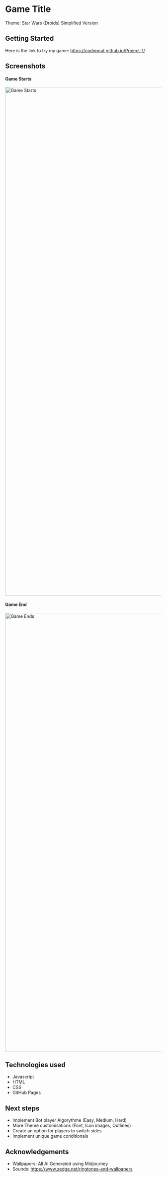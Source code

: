# Game Title
Theme: Star Wars (Droids)
Simplified Version

## Getting Started
Here is the link to try my game:  https://codepnut.github.io/Project-1/

## Screenshots
#### Game Starts
<img width="1637" alt="Game Starts" src="https://github.com/CodePnut/Project-1/assets/159984999/7c1601cc-1f84-4e95-91f9-cf298e85637a">

#### Game End
<img width="1413" alt="Game Ends" src="https://github.com/CodePnut/Project-1/assets/159984999/1c357bb5-a805-4920-9a4e-4fc1cde9ed2c">



## Technologies used
- Javascript
- HTML
- CSS
- GitHub Pages

## Next steps
- Implement Bot player Algorythme (Easy, Medium, Hard)
- More Theme customisations (Font, Icon images, Outlines)
- Create an option for players to switch sides
- Implement unique game conditionals

## Acknowledgements
- Wallpapers: All AI Generated using Midjourney
- Sounds: https://www.zedge.net/ringtones-and-wallpapers
